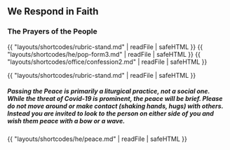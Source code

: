 ## We Respond in Faith
### The Prayers of the People
{{ "layouts/shortcodes/rubric-stand.md" | readFile | safeHTML }}
{{ "layouts/shortcodes/he/pop-form3.md" | readFile | safeHTML }}
{{ "layouts/shortcodes/office/confession2.md" | readFile | safeHTML }}

{{ "layouts/shortcodes/rubric-stand.md" | readFile | safeHTML }}
##### Passing the Peace is primarily a liturgical practice, not a social one. While the threat of Covid-19 is prominent, the peace will be brief. Please do not move around or make contact (shaking hands, hugs) with others. Instead you are invited to look to the person on either side of you and wish them peace with a bow or a wave.
{{ "layouts/shortcodes/he/peace.md" | readFile | safeHTML }}
